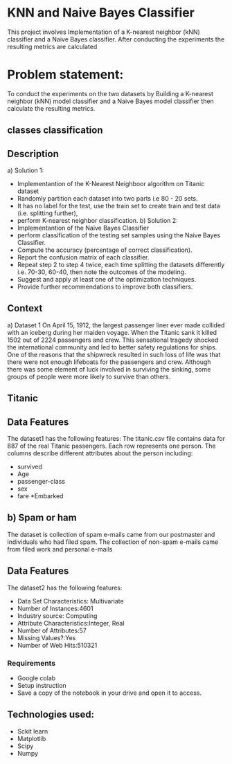 # KNN and Naive Bayes Classifier
This project involves Implementation of a K-nearest neighbor (kNN) classifier and a Naive Bayes classifier. After conducting the experiments the resulting metrics are calculated

# Problem statement:
To conduct the experiments on the two datasets by Building a K-nearest neighbor (kNN) model classifier and a Naive Bayes model classifier then calculate the resulting metrics.

## classes classification
## Description
a) Solution 1:

* Implementantion of the K-Nearest Neighboor algorithm on Titanic dataset
* Randomly partition each dataset into two parts i.e 80 - 20 sets.
* It has no label for the test, use the train set to create train and test data (i.e. splitting further),
* perform K-nearest neighbor classification. b) Solution 2:
* Implementantion of the Naive Bayes Classifier
* perform classification of the testing set samples using the Naive Bayes Classifier.
* Compute the accuracy (percentage of correct classification).
* Report the confusion matrix of each classifier.
* Repeat step 2 to step 4 twice, each time splitting the datasets differently i.e. 70-30, 60-40, then note the outcomes of the modeling.
* Suggest and apply at least one of the optimization techniques.
* Provide further recommendations to improve both classifiers.
## Context
a) Dataset 1 On April 15, 1912, the largest passenger liner ever made collided with an iceberg during her maiden voyage. When the Titanic sank it killed 1502 out of 2224 passengers and crew. This sensational tragedy shocked the international community and led to better safety regulations for ships. One of the reasons that the shipwreck resulted in such loss of life was that there were not enough lifeboats for the passengers and crew. Although there was some element of luck involved in surviving the sinking, some groups of people were more likely to survive than others.

## Titanic

## Data Features
The dataset1 has the following features: The titanic.csv file contains data for 887 of the real Titanic passengers. Each row represents one person. The columns describe different attributes about the person including:

* survived
* Age
* passenger-class
* sex
* fare
*Embarked 
## b) Spam or ham

The dataset is collection of spam e-mails came from our postmaster and individuals who had filed spam. The collection of non-spam e-mails came from filed work and personal e-mails

## Data Features
The dataset2 has the following features:

* Data Set Characteristics: Multivariate
* Number of Instances:4601
* Industry source: Computing
* Attribute Characteristics:Integer, Real
* Number of Attributes:57
* Missing Values?:Yes
* Number of Web Hits:510321
### Requirements
* Google colab
* Setup instruction
* Save a copy of the notebook in your drive and open it to access.
## Technologies used:
* Sckit learn
* Matplotlib
* Scipy
* Numpy
